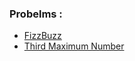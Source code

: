 ### Probelms :
- [FizzBuzz](https://leetcode.com/problems/fizz-buzz/)
- [Third Maximum Number](https://leetcode.com/problems/third-maximum-number/)
